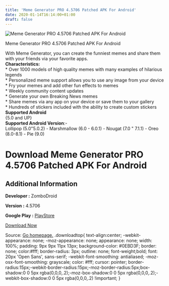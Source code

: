 ```yaml
---
title: 'Meme Generator PRO 4.5706 Patched APK For Android'
date: 2020-01-14T16:14:00+01:00
draft: false
---
```


![Meme Generator PRO 4.5706 Patched APK For Android](https://i0.wp.com/apkhome.net/wp-content/uploads/2020/01/Meme-Generator-PRO-4.5706-Patched.png "Meme Generator PRO 4.5706 Patched APK For Android")

  

Meme Generator PRO 4.5706 Patched APK For Android

With Meme Generator, you can create the funniest memes and share them with your friends via your favorite apps.  
**Characteristics:**  
\* Over 1000 models of high quality memes with many examples of hilarious legends  
\* Personalized meme support allows you to use any image from your device  
\* Fry your memes and add other fun effects to memes  
\* Weekly community content updates  
\* Generate your own Breaking News memes  
\* Share memes via any app on your device or save them to your gallery  
\* Hundreds of stickers included with the ability to create custom stickers  
**Supported Android**  
{5.0 and UP}  
**Supported Android Version**:-  
Lollipop (5.0"5.0.2) - Marshmallow (6.0 - 6.0.1) - Nougat (7.0 " 7.1.1) - Oreo (8.0-8.1) - Pie (9.0)

Download Meme Generator PRO 4.5706 Patched APK For Android
==========================================================

Additional Information
----------------------

**Developer :** ZomboDroid

**Version :** 4.5706

**Google Play :** [PlayStore](https://play.google.com/store/apps/details?id=com.zombodroid.MemeGeneratorFullGplay&hl=en)

  

[Download Now](https://store4app.co/post/meme-generator-pro-4-5706-patched-apk-for-android_1579014795)

  
Source: [Go homepage.](https://store4app.co/post/meme-generator-pro-4-5706-patched-apk-for-android_1579014795) .downloadtop{ text-align:center; -webkit-appearance: none; -moz-appearance: none; appearance: none; width: 100%; padding: 9px 9px 11px 13px; background-color: #0EBD3F; border: none; color:#fff; border-radius: 3px; outline: none; font-weight;bold; font: 20px 'Open Sans', sans-serif; -webkit-font-smoothing: antialiased; -moz-osx-font-smoothing: grayscale; color: #fff; cursor: pointer; border-radius:15px;-webkit-border-radius:15px;-moz-border-radius:5px;box-shadow:0 0 5px rgba(0,0,0,.2);-moz-box-shadow:0 0 5px rgba(0,0,0,.2);-webkit-box-shadow:0 0 5px rgba(0,0,0,.2) !important; }